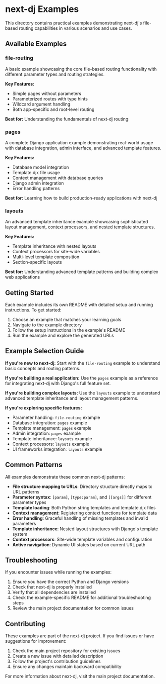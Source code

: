 # next-dj Examples

This directory contains practical examples demonstrating next-dj's file-based routing capabilities in various scenarios and use cases.

## Available Examples

### file-routing
A basic example showcasing the core file-based routing functionality with different parameter types and routing strategies.

**Key Features:**
- Simple pages without parameters
- Parameterized routes with type hints
- Wildcard argument handling
- Both app-specific and root-level routing

**Best for:** Understanding the fundamentals of next-dj routing

### pages
A complete Django application example demonstrating real-world usage with database integration, admin interface, and advanced template features.

**Key Features:**
- Database model integration
- Template.djx file usage
- Context management with database queries
- Django admin integration
- Error handling patterns

**Best for:** Learning how to build production-ready applications with next-dj

### layouts
An advanced template inheritance example showcasing sophisticated layout management, context processors, and nested template structures.

**Key Features:**
- Template inheritance with nested layouts
- Context processors for site-wide variables
- Multi-level template composition
- Section-specific layouts

**Best for:** Understanding advanced template patterns and building complex web applications

## Getting Started

Each example includes its own README with detailed setup and running instructions. To get started:

1. Choose an example that matches your learning goals
2. Navigate to the example directory
3. Follow the setup instructions in the example's README
4. Run the example and explore the generated URLs

## Example Selection Guide

**If you're new to next-dj:**
Start with the `file-routing` example to understand basic concepts and routing patterns.

**If you're building a real application:**
Use the `pages` example as a reference for integrating next-dj with Django's full feature set.

**If you're building complex layouts:**
Use the `layouts` example to understand advanced template inheritance and layout management patterns.

**If you're exploring specific features:**
- Parameter handling: `file-routing` example
- Database integration: `pages` example
- Template management: `pages` example
- Admin integration: `pages` example
- Template inheritance: `layouts` example
- Context processors: `layouts` example
- UI frameworks integration: `layouts` example

## Common Patterns

All examples demonstrate these common next-dj patterns:

- **File structure mapping to URLs**: Directory structure directly maps to URL patterns
- **Parameter syntax**: `[param]`, `[type:param]`, and `[[args]]` for different parameter types
- **Template loading**: Both Python string templates and template.djx files
- **Context management**: Registering context functions for template data
- **Error handling**: Graceful handling of missing templates and invalid parameters
- **Template inheritance**: Nested layout structures with Django's template system
- **Context processors**: Site-wide template variables and configuration
- **Active navigation**: Dynamic UI states based on current URL path

## Troubleshooting

If you encounter issues while running the examples:

1. Ensure you have the correct Python and Django versions
2. Check that next-dj is properly installed
3. Verify that all dependencies are installed
4. Check the example-specific README for additional troubleshooting steps
5. Review the main project documentation for common issues

## Contributing

These examples are part of the next-dj project. If you find issues or have suggestions for improvement:

1. Check the main project repository for existing issues
2. Create a new issue with detailed description
3. Follow the project's contribution guidelines
4. Ensure any changes maintain backward compatibility

For more information about next-dj, visit the main project documentation.
